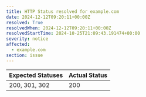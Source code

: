 ```yaml
---
title: HTTP Status resolved for example.com
date: 2024-12-12T09:20:11+00:00Z
resolved: True
resolvedWhen: 2024-12-12T09:20:11+00:00Z
resolvedStartTime: 2024-10-25T21:09:43.191474+00:00
severity: notice
affected:
  - example.com
section: issue
---
```


| Expected Statuses | Actual Status  |
|-------------------|----------------|
| 200, 301, 302 | 200 |
